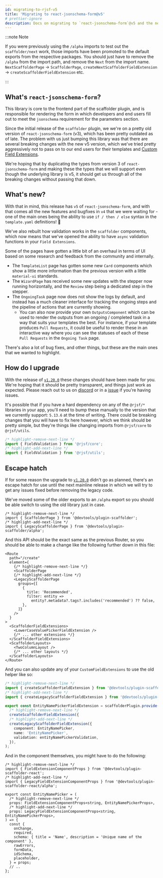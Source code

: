 ```yaml
---
id: migrating-to-rjsf-v5
title: 'Migrating to react-jsonschema-form@v5'
# prettier-ignore
description: Docs on migrating to `react-jsonschema-form`@v5 and the new designs
---
```


:::note Note

If you were previously using the `/alpha` imports to test out the `scaffolder/next` work, those imports have been promoted to the default exports from the respective packages. You should just have to remove the `/alpha` from the import path, and remove the `Next` from the import name. `NextScaffolderPage` -> `ScaffolderPage`, `createNextScaffolderFieldExtension` -> `createScaffolderFieldExtension` etc.

:::

## What's `react-jsonschema-form`?

This library is core to the frontend part of the scaffolder plugin, and is responsible for rendering the form in which developers and end users fill out to meet the `jsonschema` requirement for the parameters section.

Since the initial release of the `scaffolder` plugin, we we're on a pretty old version of `react-jsonschema-form` (v3), which has been pretty outdated as of late. The problem with us just bumping this library was that there are several breaking changes with the new v5 version, which we've tried pretty aggressively not to pass on to our end users for their templates and [Custom Field Extensions](https://devtools.khulnasoft.com/docs/features/software-templates/writing-custom-field-extensions/).

We're hoping that by duplicating the types from version 3 of `react-jsonschema-form` and making these the types that we will support even though the underlying library is v5, it should get us through all of the breaking changes without passing that down.

## What's new?

With that in mind, this release has `v5` of `react-jsonschema-form`, and with that comes all the new features and bugfixes in `v4` that we were waiting for - one of the main ones being the ability to use `if / then / else` syntax in the `template.yaml` definitions! 🎉

We've also rebuilt how validation works in the `scaffolder` components, which now means that we've opened the ability to have `async` validation functions in your `Field Extensions`.

Some of the pages have gotten a little bit of an overhaul in terms of UI based on some research and feedback from the community and internally.

- The `TemplateList` page has gotten some new `Card` components which show a little more information than the previous version with a little `material-ui` standards.
- The `WizardPage` has received some new updates with the stepper now running horizontally, and the `Review` step being a dedicated step in the stepper.
- The `OngoingTask` page now does not show the logs by default, and instead has a much cleaner interface for tracking the ongoing steps and the pipeline of actions that are currently showing.
  - You can also now provide your own `OutputsComponent` which can be used to render the outputs from an ongoing / completed task in a way that suits your templates the best. For instance, if your template produces `Pull Requests`, it could be useful to render these in an interactive way where you can see the statuses of each of these `Pull Requests` in the `Ongoing Task` page.

There's also a lot of bug fixes, and other things, but these are the main ones that we wanted to highlight.

## How do I upgrade

With the release of [`v1.20.0`](https://github.com/khulnasoft/devtools/releases/tag/v1.20.0) these changes should have been made for you. We're hoping that it should be pretty transparent, and things just work as expected. Please reach out to us on [discord](https://discord.com/invite/MUpMjP2) or in a [issue](https://github.com/khulnasoft/devtools/issues/new?assignees=&labels=bug&projects=&template=bug.yaml&title=%F0%9F%90%9B+Bug+Report%3A+%3Ctitle%3E) if you're having issues.

It's possible that if you have a hard dependency on any of the `@rjsf/*` libraries in your app, you'll need to bump these manually to the version that we currently support: `5.13.6` at the time of writing. There could be breaking changes that you will have to fix here however, which we think should be pretty simple, but they're things like changing imports from `@rjsf/core` to `@rjsf/utils`.

```ts
/* highlight-remove-next-line */
import { FieldValidation } from '@rjsf/core';
/* highlight-add-next-line */
import { FieldValidation } from '@rjsf/utils';
```

## Escape hatch

If for some reason the upgrade to [`v1.20.0`](https://github.com/khulnasoft/devtools/releases/tag/v1.20.0) didn't go as planned, there's an escape hatch for use until the next mainline release in which we will try to get any issues fixed before removing the legacy code.

We've moved some of the older exports to an `/alpha` export so you should be able switch to using the old library just in case.

```tsx
/* highlight-remove-next-line */
import { ScaffolderPage } from '@devtools/plugin-scaffolder';
/* highlight-add-next-line */
import { LegacyScaffolderPage } from '@devtools/plugin-scaffolder/alpha';
```

And this API should be the exact same as the previous Router, so you should be able to make a change like the following further down in this file:

```tsx
<Route
  path="/create"
  element={
    {/* highlight-remove-next-line */}
    <ScaffolderPage
    {/* highlight-add-next-line */}
    <LegacyScaffolderPage
      groups={[
        {
          title: 'Recommended',
          filter: entity =>
            entity?.metadata?.tags?.includes('recommended') ?? false,
        },
      ]}
    />
  }
>
  <ScaffolderFieldExtensions>
    <LowerCaseValuePickerFieldExtension />
    {/* ... other extensions */}
  </ScaffolderFieldExtensions>
  <ScaffolderLayouts>
    <TwoColumnLayout />
    {/* ... other layouts */}
  </ScaffolderLayouts>
</Route>
```

And you can also update any of your `CustomFieldExtensions` to use the old helper like so:

```ts
/* highlight-remove-next-line */
import { createScaffolderFieldExtension } from '@devtools/plugin-scaffolder';
/* highlight-add-next-line */
import { createLegacyScaffolderFieldExtension } from '@devtools/plugin-scaffolder-react/alpha';

export const EntityNamePickerFieldExtension = scaffolderPlugin.provide(
  /* highlight-remove-next-line */
  createScaffolderFieldExtension({
  /* highlight-add-next-line */
  createLegacyScaffolderFieldExtension({
    component: EntityNamePicker,
    name: 'EntityNamePicker',
    validation: entityNamePickerValidation,
  }),
);
```

And in the component themselves, you might have to do the following:

```tsx
/* highlight-remove-next-line */
import { FieldExtensionComponentProps } from '@devtools/plugin-scaffolder-react';
/* highlight-add-next-line */
import { LegacyFieldExtensionComponentProps } from '@devtools/plugin-scaffolder-react/alpha';

export const EntityNamePicker = (
  /* highlight-remove-next-line */
  props: FieldExtensionComponentProps<string, EntityNamePickerProps>,
  /* highlight-add-next-line */
  props: LegacyFieldExtensionComponentProps<string, EntityNamePickerProps>,
) => {
  const {
    onChange,
    required,
    schema: { title = 'Name', description = 'Unique name of the component' },
    rawErrors,
    formData,
    idSchema,
    placeholder,
  } = props;
  // ..
};
```
